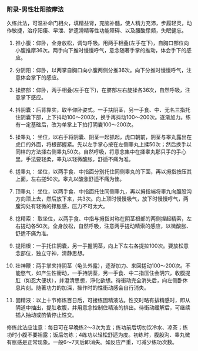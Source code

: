 ### 附录-男性壮阳按摩法

久练此法，可温补命门相火，填精益肾，充脑补髓，使人精力充沛，步履轻灵，动作敏捷，治疗阳痿、早泄、梦遗滑精等性功能障碍、以及腰酸尿频，失眠健忘。

1. 推小腹：仰卧，全身放松，调匀呼吸。用两手相叠(左手在下)，自胸口部位向小腹推摩36次。两手向下推时慢慢呼气，意念随著手掌的推动，体会手下的感应。

2. 分阴阳：仰卧，以两掌自胸口向小腹两侧分推36次。向下分推时慢慢呼气，注意体会掌下的感应。

3. 揉脐部：仰卧，两手相叠(左手在下)，在脐部左右旋揉各36次，自然呼吸，注意掌下感应。

4. 抖阴囊：后背靠实，取半仰卧姿式。一手扶阴茎，另一手食、中、无名三指托住阴囊下部，上下抖动100～200次，换手再抖动100～200次。逐渐加力。练有一定基础后，改为单掌上下拍打阴囊100～200次。

5. 揉睾丸： 坐位，以右手将阴囊、阴茎一起抓起，虎口朝前，阴茎与睾丸露出在虎口的外面，将根部握紧。先以左手掌心按在左侧睾丸上揉50次；然后换手以同样的方法揉右侧睾丸50次。自然呼吸，将意念集中在揉睾丸那只手的手心里。手法要轻柔，睾丸以轻微酸胀，舒适不痛为准。

6. 搓睾丸： 坐位，以两手食、中指面分别托住同侧睾丸的下面，再以拇指按压其上面，左右搓50次。睾丸以酸涨舒适不痛为佳。

7. 顶睾丸： 坐位，以两手食、中指面托住同侧睾九，再以拇指端将睾九向腹股沟方向顶上去，然后放下来，共3次。向上顶时慢慢吸气，放下时慢慢呼气，两腹沟处有轻微的撑胀感，压力不可太大。

8. 捻精索： 取坐位，以两手食、中指与拇指对称在阴茎根部的两侧捏起精索，左右搓动各50次。全身放松，自然呼吸，注意两手搓动精索的感应，以微酸胀、舒适不痛为准。

9. 提阳根：一手托住阴囊，另一手握阴茎，向上下左右各提拉100次。要放松意念部位，独立守神，清静思想。

10. 壮神鞭：两手掌夹持阴茎（龟头外露），逐渐加力、来回搓动100～200次。不能憋气，如产生性衝动，一手持阴茎，另一手食、中二指压住会阴穴，收腹提肛（如忍大便状），并澄清思想，淨化欲想。待衝动完全消失后，向左侧卧休息片刻。随著功力的加深，操作时的性衝动感会自行消失。

11. 固精液：以上十节修炼百日后，可接练固精液法。性交时略有排精感时，即从阴道中抽出，提肛收腹，并用意念控制住精液的排出。待衝动缓解后，可继续插入抽动或酌情停止性交。

修练此法应注意：每日可在早晚练2～3次为宜；练功前后切勿饮冷水、凉茶；练功时小腹不要袒露；饭后勿练；4练功以轻松舒适为度。初练时，腹股沟、睾丸微有胀感是正常现象。一般6～7天后即消失。如反应严重，可减少练功次数。
